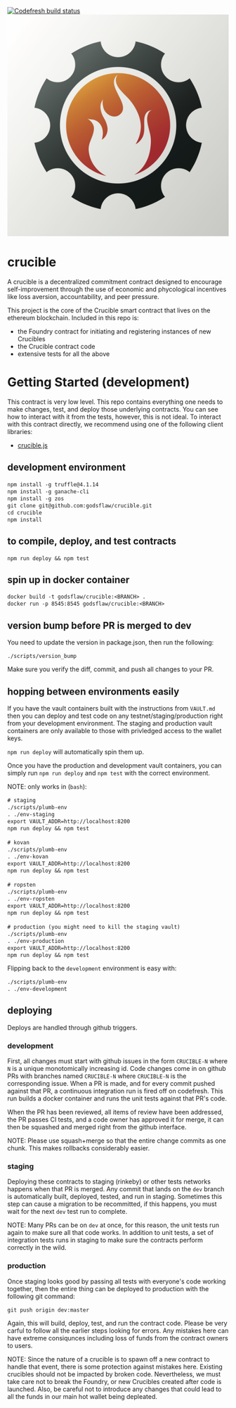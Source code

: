 [![Codefresh build status]( https://g.codefresh.io/api/badges/build?repoOwner=godsflaw&repoName=crucible&branch=dev&pipelineName=crucible&accountName=godsflaw&key=eyJhbGciOiJIUzI1NiJ9.NTljZGM0MWUyYzU0ZTcwMDAxY2Y5NTg1.2DX4cg1dpW9ZLu5kV-goA1vC-GatcnyaQB2Tkabd6ZQ&type=cf-1)]( https://g.codefresh.io/repositories/godsflaw/crucible/builds?filter=trigger:build;branch:dev;service:59cdc506f586af000152b93e~crucible)
![Crucible](crucible.png)

# crucible
A crucible is a decentralized commitment contract designed to encourage
self-improvement through the use of economic and phycological incentives like
loss aversion, accountability, and peer pressure.

This project is the core of the Crucible smart contract that lives on the
ethereum blockchain.  Included in this repo is:
* the Foundry contract for initiating and registering instances of new Crucibles
* the Crucible contract code
* extensive tests for all the above

# Getting Started (development)

This contract is very low level.  This repo contains everything one needs to
make changes, test, and deploy those underlying contracts.  You can see how to
interact with it from the tests, however, this is not ideal.  To interact with
this contract directly, we recommend using one of the following client
libraries:
* [crucible.js](https://github.com/godsflaw/crucible.js)

## development environment
```
npm install -g truffle@4.1.14
npm install -g ganache-cli
npm install -g zos
git clone git@github.com:godsflaw/crucible.git
cd crucible
npm install
```

## to compile, deploy, and test contracts
```
npm run deploy && npm test
```

## spin up in docker container
```
docker build -t godsflaw/crucible:<BRANCH> .
docker run -p 8545:8545 godsflaw/crucible:<BRANCH>
```

## version bump before PR is merged to dev
You need to update the version in package.json, then run the following:
```
./scripts/version_bump
```

Make sure you verify the diff, commit, and push all changes to your PR.

## hopping between environments easily

If you have the vault containers built with the instructions from `VAULT.md`
then you can deploy and test code on any testnet/staging/production right
from your development environment.  The staging and production vault containers
are only available to those with privledged access to the wallet keys.

`npm run deploy` will automatically spin them up.

Once you have the production and development vault containers, you can simply
run `npm run deploy` and `npm test` with the correct environment.

NOTE: only works in (`bash`):
```
# staging
./scripts/plumb-env
. ./env-staging
export VAULT_ADDR=http://localhost:8200
npm run deploy && npm test

# kovan
./scripts/plumb-env
. ./env-kovan
export VAULT_ADDR=http://localhost:8200
npm run deploy && npm test

# ropsten
./scripts/plumb-env
. ./env-ropsten
export VAULT_ADDR=http://localhost:8200
npm run deploy && npm test

# production (you might need to kill the staging vault)
./scripts/plumb-env
. ./env-production
export VAULT_ADDR=http://localhost:8200
npm run deploy && npm test

```

Flipping back to the `development` environment is easy with:
```
./scripts/plumb-env
. ./env-development
```

## deploying

Deploys are handled through github triggers.

### development

First, all changes must start with github issues in the form `CRUCIBLE-N` where
`N` is a unique monotomically increasing id. Code changes come in on github PRs
with branches named `CRUCIBLE-N` where `CRUCIBLE-N` is the corresponding issue.
When a PR is made, and for every commit pushed against that PR, a continuous
integration run is fired off on codefresh.  This run builds a docker container
and runs the unit tests against that PR's code.

When the PR has been reviewed, all items of review have been addressed, the
PR passes CI tests, and a code owner has approved it for merge, it can then be
squashed and merged right from the github interface.

NOTE: Please use squash+merge so that the entire change commits as one chunk.
This makes rollbacks considerably easier.

### staging

Deploying these contracts to staging (rinkeby) or other tests networks happens
when that PR is merged.  Any commit that lands on the `dev` branch is
automatically built, deployed, tested, and run in staging.  Sometimes this step
can cause a migration to be recommitted, if this happens, you must wait for the
next `dev` test run to complete.

NOTE: Many PRs can be on `dev` at once, for this reason, the unit tests run
again to make sure all that code works.  In addition to unit tests, a set of
integration tests runs in staging to make sure the contracts perform correctly
in the wild.

### production

Once staging looks good by passing all tests with everyone's code working
together, then the entire thing can be deployed to production with the following
git command:
```
git push origin dev:master
```

Again, this will build, deploy, test, and run the contract code.  Please be
very carful to follow all the earlier steps looking for errors.  Any mistakes
here can have extreme consiqunces including loss of funds from the contract
owners to users.

NOTE: Since the nature of a crucible is to spawn off a new contract to handle
that event, there is some protection against mistakes here.  Existing crucibles
should not be impacted by broken code.  Nevertheless, we must take care not to
break the Foundry, or new Crucibles created after code is launched.  Also, be
careful not to introduce any changes that could lead to all the funds in our
main hot wallet being depleated.

